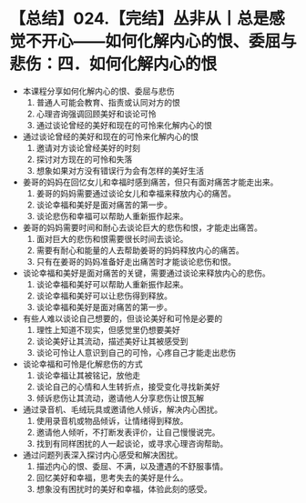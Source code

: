 # 【总结】024.【完结】丛非从丨总是感觉不开心——如何化解内心的恨、委屈与悲伤：四．如何化解内心的恨

-   本课程分享如何化解内心的恨、委屈与悲伤
    1.  普通人可能会教育、指责或认同对方的恨
    2.  心理咨询强调回顾美好和谈论可怜
    3.  通过谈论曾经的美好和现在的可怜来化解内心的恨
-   通过谈论曾经的美好和现在的可怜来化解内心的恨
    1.  邀请对方谈论曾经美好的时刻
    2.  探讨对方现在的可怜和失落
    3.  想象如果对方没有错误行为会有怎样的美好生活
-   姜哥的妈妈在回忆女儿和幸福时感到痛苦，但只有面对痛苦才能走出来。
    1.  姜哥的妈妈需要通过谈论女儿和幸福来释放内心的痛苦。
    2.  谈论幸福和美好是面对痛苦的第一步。
    3.  谈论悲伤和幸福可以帮助人重新振作起来。
-   姜哥的妈妈需要时间和耐心去谈论巨大的悲伤和恨，才能走出痛苦。
    1.  面对巨大的悲伤和恨需要很长时间去谈论。
    2.  需要有耐心和能量的人去帮助姜哥的妈妈释放内心的痛苦。
    3.  只有在姜哥的妈妈准备好走出痛苦时才能谈论悲伤和恨。
-   谈论幸福和美好是面对痛苦的关键，需要通过谈论来释放内心的悲伤。
    1.  谈论幸福和美好可以帮助人重新振作起来。
    2.  谈论幸福和美好可以让悲伤得到释放。
    3.  谈论幸福和美好是面对痛苦的第一步。
-   有些人难以谈论自己想要的，但谈论美好和可怜是必要的
    1.  理性上知道不现实，但感觉里仍想要美好
    2.  谈论美好让其流动，描述美好让其被感受到
    3.  谈论可怜让人意识到自己的可怜，心疼自己才能走出悲伤
-   谈论幸福和可怜是化解悲伤的方式
    1.  谈论幸福让其被铭记，放他走
    2.  谈论自己的心情和人生转折点，接受变化寻找新美好
    3.  倾诉悲伤让其流动，邀请他人分享悲伤让恨瓦解
-   通过录音机、毛绒玩具或邀请他人倾诉，解决内心困扰。
    1.  使用录音机或物品倾诉，让情绪得到释放。
    2.  邀请他人倾听，不打断发表评价，让自己慢慢说完。
    3.  找到有同样困扰的人一起谈论，或寻求心理咨询帮助。
-   通过问题列表深入探讨内心感受和解决困扰。
    1.  描述内心的恨、委屈、不满，以及遭遇的不舒服事情。
    2.  回忆美好和幸福，思考失去的美好是什么。
    3.  想象没有困扰时的美好和幸福，体验此刻的感受。